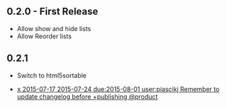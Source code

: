 ## 0.2.0 - First Release
* Allow show and hide lists
* Allow Reorder lists

## 0.2.1
* Switch to html5sortable


- [x 2015-07-17 2015-07-24 due:2015-08-01 user:piascikj Remember to update changelog before +publishing @product](#DOING:40)
